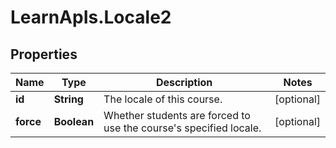 # LearnApIs.Locale2

## Properties
Name | Type | Description | Notes
------------ | ------------- | ------------- | -------------
**id** | **String** | The locale of this course. | [optional] 
**force** | **Boolean** | Whether students are forced to use the course&#x27;s specified locale. | [optional] 
